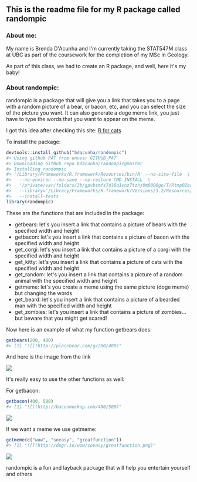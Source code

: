 This is the readme file for my R package called randompic
---------------------------------------------------------

### About me:

My name is Brenda D'Acunha and I'm currently taking the STAT547M class at UBC as part of the coursework for the completion of my MSc in Geology.

As part of this class, we had to create an R package, and well, here it's my baby!

### About randompic:

randompic is a package that will give you a link that takes you to a page with a random picture of a bear, or bacon, etc, and you can select the size of the picture you want. It can also generate a doge meme link, you just have to type the words that you want to appear on the meme.

I got this idea after checking this site: [R for cats](http://rforcats.net)

To install the package:

``` r
devtools::install_github("bdacunha/randompic")
#> Using github PAT from envvar GITHUB_PAT
#> Downloading GitHub repo bdacunha/randompic@master
#> Installing randompic
#> '/Library/Frameworks/R.framework/Resources/bin/R' --no-site-file  \
#>   --no-environ --no-save --no-restore CMD INSTALL  \
#>   '/private/var/folders/3b/gpvbsmfs7dl8q1vnz7tzhj0m0000gn/T/Rtmp02bdIV/devtoolsc40c2783c2f7/bdacunha-randompic-ad0d71c'  \
#>   --library='/Library/Frameworks/R.framework/Versions/3.2/Resources/library'  \
#>   --install-tests
library(randompic)
```

These are the functions that are included in the package:

-   getbears: let's you insert a link that contains a picture of bears with the specified width and height
-   getbacon: let's you insert a link that contains a picture of bacon with the specified width and height
-   get\_corgi: let's you insert a link that contains a picture of a corgi with the specified width and height
-   get\_kitty: let's you insert a link that contains a picture of cats with the specified width and height
-   get\_random: let's you insert a link that contains a picture of a random animal with the specified width and height
-   getmeme: let's you create a meme using the same picture (doge meme) but changing the words
-   get\_beard: let's you insert a link that contains a picture of a bearded man with the specified width and height
-   get\_zombies: let's you insert a link that contains a picture of zombies... but beware that you might get scared!

Now here is an example of what my function getbears does:

``` r
getbears(200, 400)
#> [1] "![](http://placebear.com/g/200/400)"
```

And here is the image from the link

![](http://placebear.com/g/100/100)

It's really easy to use the other functions as well:

For getbacon:

``` r
getbacon(400, 500)
#> [1] "![](http://baconmockup.com/400/500)"
```

![](http://baconmockup.com/400/400/)

If we want a meme we use getmeme:

``` r
getmeme(c("wow", "soeasy", "greatfunction"))
#> [1] "![](http://dogr.io/wow/soeasy/greatfunction.png)"
```

![](http://dogr.io/wow/soeasy/greatfunction.png)

randompic is a fun and layback package that will help you entertain yourself and others
